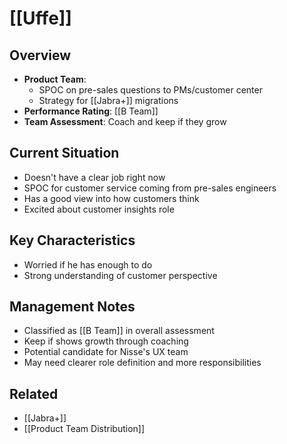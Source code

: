 # [[Uffe]]

## Overview
- **Product Team**: 
  - SPOC on pre-sales questions to PMs/customer center
  - Strategy for [[Jabra+]] migrations
- **Performance Rating**: [[B Team]]
- **Team Assessment**: Coach and keep if they grow

## Current Situation
- Doesn't have a clear job right now
- SPOC for customer service coming from pre-sales engineers
- Has a good view into how customers think
- Excited about customer insights role

## Key Characteristics
- Worried if he has enough to do
- Strong understanding of customer perspective

## Management Notes
- Classified as [[B Team]] in overall assessment
- Keep if shows growth through coaching
- Potential candidate for Nisse's UX team
- May need clearer role definition and more responsibilities

## Related
- [[Jabra+]]
- [[Product Team Distribution]]